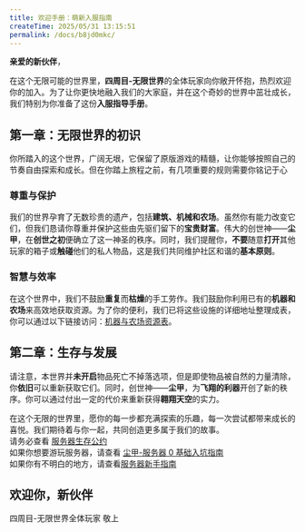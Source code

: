 ```yaml
---
title: 欢迎手册：萌新入服指南
createTime: 2025/05/31 13:15:51
permalink: /docs/b8jd0mkc/
---
```


**亲爱的新伙伴**，

在这个无限可能的世界里，**四周目-无限世界**的全体玩家向你敞开怀抱，热烈欢迎你的加入。为了让你更快地融入我们的大家庭，并在这个奇妙的世界中茁壮成长，我们特别为你准备了这份**入服指导手册**。

## 第一章：无限世界的初识

你所踏入的这个世界，广阔无垠，它保留了原版游戏的精髓，让你能够按照自己的节奏自由探索和成长。但在你踏上旅程之前，有几项重要的规则需要你铭记于心

### 尊重与保护

我们的世界孕育了无数珍贵的遗产，包括**建筑、机械和农场**。虽然你有能力改变它们，但我们恳请你尊重并保护这些由先驱们留下的**宝贵财富**。伟大的创世神——**尘甲**，在**创世之初**便确立了这一神圣的秩序。同时，我们提醒你，**不要**随意**打开**其他玩家的箱子或**触碰**他们的私人物品，这是我们共同维护社区和谐的**基本原则**。

### 智慧与效率

在这个世界中，我们不鼓励**重复**而**枯燥**的手工劳作。我们鼓励你利用已有的**机器和农场**来高效地获取资源。为了你的便利，我们已将这些设施的详细地址整理成表，你可以通过以下链接访问：[机器与农场资源表](https://docs.qq.com/sheet/DVVlxcWV6ZlBGV1pI?tab=BB08J2)。

## 第二章：生存与发展

请注意，本世界并**未开启**物品死亡不掉落选项，但是即使物品被自然的力量清除，你**依旧**可以重新获取它们。同时，创世神——**尘甲**，为**飞翔的利器**开创了新的秩序。你可以通过付出一定的代价来重新获得**翱翔天空**的实力。

在这个无限的世界里，愿你的每一步都充满探索的乐趣，每一次尝试都带来成长的喜悦。我们期待着与你一起，共同创造更多属于我们的故事。  
请务必查看 [服务器生存公约](./02服务器生存公约.md)  
如果你想要游玩服务器，请查看 [尘甲-服务器 0 基础入坑指南](../尘甲-服务器0基础入坑指南.md)  
如果你有不明白的地方，请查看[服务器新手指南](./01四周目新手指南.md)

## 欢迎你，新伙伴

四周目-无限世界全体玩家 敬上
